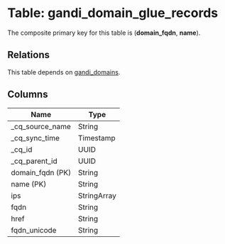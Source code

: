 # Table: gandi_domain_glue_records



The composite primary key for this table is (**domain_fqdn**, **name**).

## Relations
This table depends on [gandi_domains](gandi_domains.md).

## Columns
| Name          | Type          |
| ------------- | ------------- |
|_cq_source_name|String|
|_cq_sync_time|Timestamp|
|_cq_id|UUID|
|_cq_parent_id|UUID|
|domain_fqdn (PK)|String|
|name (PK)|String|
|ips|StringArray|
|fqdn|String|
|href|String|
|fqdn_unicode|String|